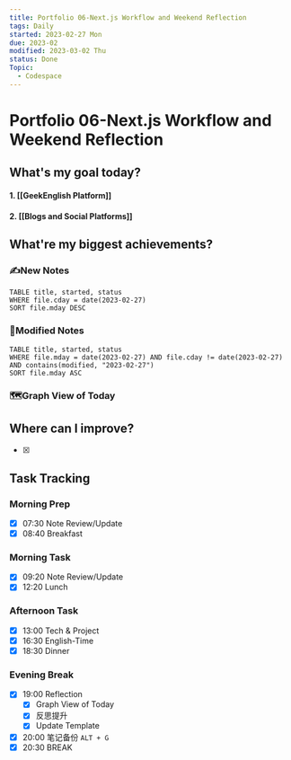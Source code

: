 ```yaml
---
title: Portfolio 06-Next.js Workflow and Weekend Reflection
tags: Daily
started: 2023-02-27 Mon
due: 2023-02
modified: 2023-03-02 Thu
status: Done
Topic:
  - Codespace
---
```

# Portfolio 06-Next.js Workflow and Weekend Reflection
## What's my goal today?
#### 1. [[GeekEnglish Platform]]
#### 2. [[Blogs and Social Platforms]]
## What're my biggest achievements?
### ✍️New Notes

```dataview
TABLE title, started, status
WHERE file.cday = date(2023-02-27)
SORT file.mday DESC
```

### 📝Modified Notes

```dataview
TABLE title, started, status
WHERE file.mday = date(2023-02-27) AND file.cday != date(2023-02-27) AND contains(modified, "2023-02-27")
SORT file.mday ASC
```

### 🗺️Graph View of Today

## Where can I improve?
- [x] 
## Task Tracking
### Morning Prep
- [x] 07:30 Note Review/Update
- [x] 08:40 Breakfast
### Morning Task
- [x] 09:20 Note Review/Update
- [x] 12:20 Lunch
### Afternoon Task
- [x] 13:00 Tech & Project
- [x] 16:30 English-Time
- [x] 18:30 Dinner
### Evening Break
- [x] 19:00 Reflection
	- [x] Graph View of Today
	- [x] 反思提升
	- [x] Update Template 
- [x] 20:00 笔记备份 `ALT + G`
- [x] 20:30 BREAK